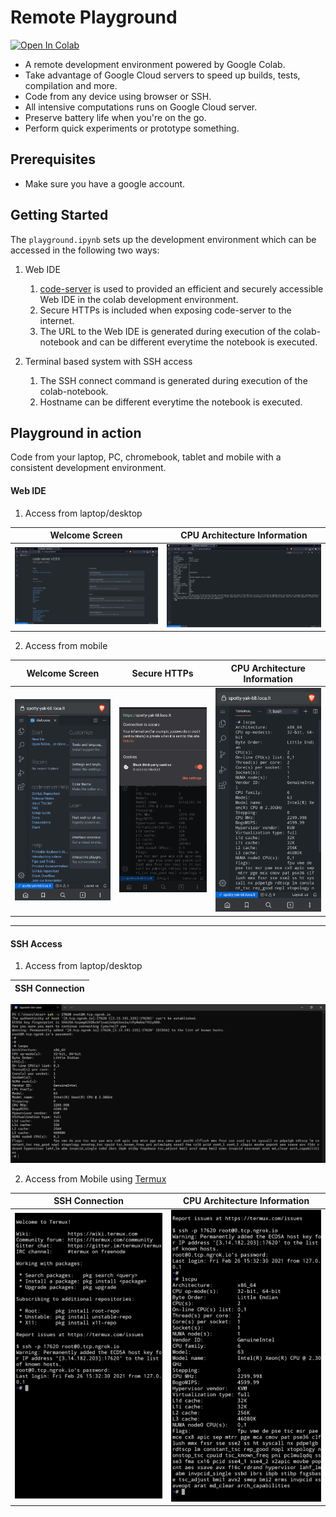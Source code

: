 # Remote Playground

[![Open In Colab](https://colab.research.google.com/assets/colab-badge.svg)](https://colab.research.google.com/github/adisakshya/playground/blob/master/remote/playground.ipynb)

- A remote development environment powered by Google Colab.
- Take advantage of Google Cloud servers to speed up builds, tests, compilation and more.
- Code from any device using browser or SSH.
- All intensive computations runs on Google Cloud server.
- Preserve battery life when you're on the go.
- Perform quick experiments or prototype something.

## Prerequisites

- Make sure you have a google account.

## Getting Started

The ```playground.ipynb``` sets up the development environment which can be accessed in the following two ways:

1. Web IDE
    1. [code-server](https://github.com/cdr/code-server) is used to provided an efficient and securely accessible Web IDE in the colab development environment.
    2. Secure HTTPs is included when exposing code-server to the internet.
    3. The URL to the Web IDE is generated during execution of the colab-notebook and can be different everytime the notebook is executed.

2. Terminal based system with SSH access
    1. The SSH connect command is generated during execution of the colab-notebook.
    2. Hostname can be different everytime the notebook is executed.

## Playground in action

Code from your laptop, PC, chromebook, tablet and mobile with a consistent development environment.

#### Web IDE

1. Access from laptop/desktop

Welcome Screen             | CPU Architecture Information
:-------------------------:|:--------------------------:
![](./screenshots/laptop/1-code-server-welcome-screen.png)   | ![](./screenshots/laptop/2-cpu-architecture-information.png)


2. Access from mobile

Welcome Screen             | Secure HTTPs               |  CPU Architecture Information
:-------------------------:|:--------------------------:|:------------------:
![](./screenshots/mobile/1-code-server-welcome-screen.png)   | ![](./screenshots/mobile/3-secure-https-connection.png)  | ![](./screenshots/mobile/2-cpu-architecture-information.png)


---

#### SSH Access

1. Access from laptop/desktop

SSH Connection             |
:-------------------------:|
![](./screenshots/laptop/3-ssh-connection.png)

2. Access from Mobile using [Termux](https://play.google.com/store/apps/details?id=com.termux&hl=en_IN&gl=US)

SSH Connection             | CPU Architecture Information          
:-------------------------:|:--------------------------:
![](./screenshots/mobile/4-termux-ssh-connection.png)   | ![](./screenshots/mobile/5-cpu-architecture-information.png)

